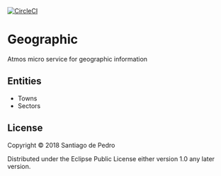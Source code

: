 [![CircleCI](https://circleci.com/gh/AtmosSystem/Geography.svg?style=svg)](https://circleci.com/gh/AtmosSystem/Geography)

# Geographic

Atmos micro service for geographic information

## Entities

* Towns
* Sectors

## License

Copyright © 2018 Santiago de Pedro

Distributed under the Eclipse Public License either version 1.0 any later version.

